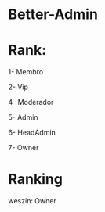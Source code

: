 # Better-Admin

# Rank:
1- Membro

2- Vip

4- Moderador

5- Admin

6- HeadAdmin

7- Owner

# Ranking
weszin: Owner

